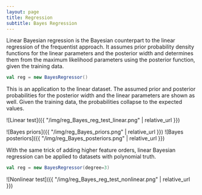 ```yaml
---
layout: page
title: Regression
subtitle: Bayes Regression
---
```


Linear Bayesian regression is the Bayesian counterpart to the linear regression of the frequentist approach. It assumes prior probability density functions for the linear parameters and the posterior width and determines them from the maximum likelihood parameters using the posterior function, given the training data.

```scala
val reg = new BayesRegressor()
```

This is an application to the linear dataset. The assumed prior and posterior probabilities for the posterior width and the linear parameters are shown as well. Given the training data, the probabilities collapse to the expected values.

![Linear test]({{ "/img/reg_Bayes_reg_test_linear.png" | relative_url }})

![Bayes priors]({{ "/img/reg_Bayes_priors.png" | relative_url }}) ![Bayes posteriors]({{ "/img/reg_Bayes_posteriors.png" | relative_url }})

With the same trick of adding higher feature orders, linear Bayesian regression can be applied to datasets with polynomial truth.

```scala
val reg = new BayesRegressor(degree=3)
```

![Nonlinear test]({{ "/img/reg_Bayes_reg_test_nonlinear.png" | relative_url }})
